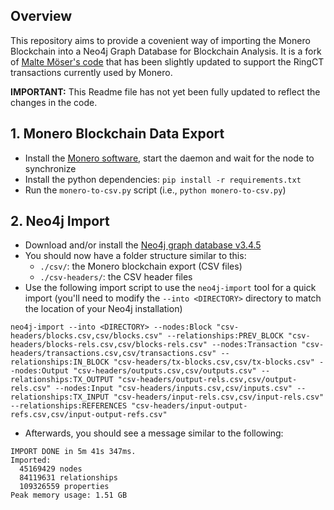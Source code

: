 ## Overview

This repository aims to provide a covenient way of importing the Monero Blockchain into a Neo4j Graph Database for Blockchain Analysis. It is a fork of [Malte Möser's code](https://github.com/maltemoeser/moneropaper) that has been slightly updated to support the RingCT transactions currently used by Monero.


**IMPORTANT:** This Readme file has not yet been fully updated to reflect the changes in the code.
## 1. Monero Blockchain Data Export

- Install the [Monero software](https://www.getmonero.org/downloads/#cli), start the daemon and wait for the node to synchronize
- Install the python dependencies: `pip install -r requirements.txt`
- Run the `monero-to-csv.py` script (i.e., `python monero-to-csv.py`)


## 2. Neo4j Import

- Download and/or install the [Neo4j graph database v3.4.5](https://neo4j.com/download-thanks/?edition=community&release=3.4.5&flavour=unix)
- You should now have a folder structure similar to this:
    - `./csv/`: the Monero blockchain export (CSV files)
    - `./csv-headers/`: the CSV header files
- Use the following import script to use the `neo4j-import` tool for a quick import (you'll need to modify the `--into <DIRECTORY>` directory to match the location of your Neo4j installation)

```
neo4j-import --into <DIRECTORY> --nodes:Block "csv-headers/blocks.csv,csv/blocks.csv" --relationships:PREV_BLOCK "csv-headers/blocks-rels.csv,csv/blocks-rels.csv" --nodes:Transaction "csv-headers/transactions.csv,csv/transactions.csv" --relationships:IN_BLOCK "csv-headers/tx-blocks.csv,csv/tx-blocks.csv" --nodes:Output "csv-headers/outputs.csv,csv/outputs.csv" --relationships:TX_OUTPUT "csv-headers/output-rels.csv,csv/output-rels.csv" --nodes:Input "csv-headers/inputs.csv,csv/inputs.csv" --relationships:TX_INPUT "csv-headers/input-rels.csv,csv/input-rels.csv" --relationships:REFERENCES "csv-headers/input-output-refs.csv,csv/input-output-refs.csv"
```

- Afterwards, you should see a message similar to the following:
```
IMPORT DONE in 5m 41s 347ms.
Imported:
  45169429 nodes
  84119631 relationships
  109326559 properties
Peak memory usage: 1.51 GB
```
